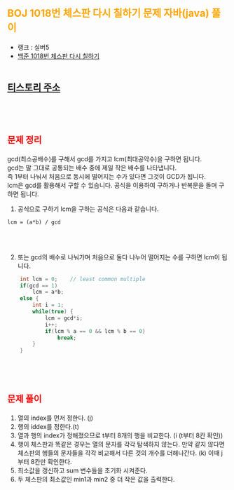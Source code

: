 # <span style="color:orange; font-size:17pt; font-weight:bold">BOJ 1018번 체스판 다시 칠하기 문제 자바(java)  풀이</span>
- 랭크 : 실버5
- [백준 1018번 체스판 다시 칠하기](https://www.acmicpc.net/problem/1018)
<br><br>

## [티스토리 주소](https://hoho325.tistory.com/)
<br><br>

# <span style="color: red; font-size:15pt">문제 정리</span>
gcd(최소공배수)를 구해서 gcd를 가지고 lcm(최대공약수)을 구하면 됩니다.  
gcd는 말 그대로 공통되는 배수 중에 제일 작은 배수를 나타냅니다.  
즉 1부터 나눠서 처음으로 동시에 떨어지는 수가 있다면 그것이 GCD가 됩니다.  
lcm은 gcd를 활용해서 구할 수 있습니다. 공식을 이용하여 구하거나 반복문을 돌며 구하면 됩니다.  
1. 공식으로 구하기
lcm을 구하는 공식은 다음과 같습니다.
```
lcm = (a*b) / gcd
```
<br><br>

2. 또는 gcd의 배수로 나눠가며 처음으로 둘다 나누어 떨어지는 수를 구하면 lcm이 됩니다.
```java
    int lcm = 0;	// least common multiple
    if(gcd == 1)
        lcm = a*b;
    else {
        int i = 1;
        while(true) {
            lcm = gcd*i;
            i++;
            if(lcm % a == 0 && lcm % b == 0) 					
                break;				
        }	
    }
```
<br><br>

# <span style="color: red; font-size:15pt">문제 풀이</span>
1. 열의 index를 먼저 정한다. (j)
2. 행의 iddex를 정한다.(t)
3. 열과 행의 index가 정해졌으므로 t부터 8개의 행을 비교한다. (i (t부터 8칸 확인))
4. 행이 체스판과 똑같은 경우는 열의 문자를 각각 탐색하지 않는다.
    만약 같지 않다면 체스판의 행들의 문자들을 각각 비교해서 다른 것의 개수를 더해나간다. (k) 이때 j부터 8칸만 확인한다.
5. 최소값을 갱신하고 sum 변수들을 초기화 시켜준다.
6. 두 체스판의 최소값인 min1과 min2 중 더 작은 값을 출력한다.
